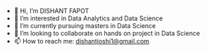 - 👋 Hi, I’m DISHANT FAPOT
- 👀 I’m interested in Data Analytics and Data Science 
- 🌱 I’m currently pursuing masters in Data Science  
- 💞️ I’m looking to collaborate on hands on project in Data Science 
- 📫 How to reach me: dishantjoshi1@gmail.com

<!---
DISHANTJOSHI1/DISHANTJOSHI1 is a ✨ special ✨ repository because its `README.md` (this file) appears on your GitHub profile.
You can click the Preview link to take a look at your changes.
--->
